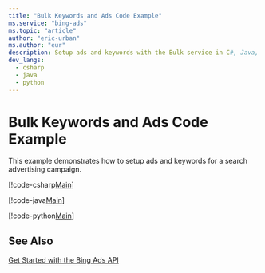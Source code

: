 ```yaml
---
title: "Bulk Keywords and Ads Code Example"
ms.service: "bing-ads"
ms.topic: "article"
author: "eric-urban"
ms.author: "eur"
description: Setup ads and keywords with the Bulk service in C#, Java, or Python.
dev_langs:
  - csharp
  - java
  - python
---
```

# Bulk Keywords and Ads Code Example
This example demonstrates how to setup ads and keywords for a search advertising campaign.

[!code-csharp[Main](../../../BingAds-dotNet-SDK/examples/BingAdsExamples/BingAdsExamplesLibrary/v11/BulkKeywordsAds.cs)]

[!code-java[Main](../../../BingAds-Java-SDK/examples/BingAdsDesktopApp/src/main/java/com/microsoft/bingads/examples/v11/BulkKeywordsAds.java)]

[!code-python[Main](../../../BingAds-Python-SDK/examples/BingAdsPythonConsoleExamples/BingAdsPythonConsoleExamples/v11/bulk_keywords_ads.py)]

## See Also
[Get Started with the Bing Ads API](bingads/guides/get-started.md)  
